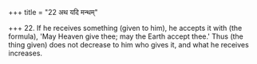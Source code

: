 +++
title = "22 अथ यदि मन्थम्"

+++
22. If he receives something (given to him), he accepts it with (the formula), 'May Heaven give thee; may the Earth accept thee.' Thus (the thing given) does not decrease to him who gives it, and what he receives increases.
